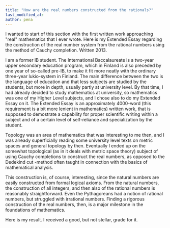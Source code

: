 ```yaml
---
title: "How are the real numbers constructed from the rationals?"
last_modified_at:
author: pena
---
```


I wanted to start of this section with the first written work approaching "real" mathematics that I ever wrote. Here is my Extended Essay regarding the construction of the real number system from the rational numbers using the method of Cauchy completion. Written 2013.


I am a former IB student. The International Baccalaureate is a two-year upper secondary education program, which in Finland is also preceded by one year of so-called pre-IB, to make it fit more neatly with the ordinary three-year lukio-system in Finland. The main difference between the two is the language of education and that less subjects are studied by the students, but more in depth, usually partly at university level. By that time, I had already decided to study mathematics at university, so mathematics was one of my Higher Level subjects, and I chose also to do my Extended Essay on it. The Extended Essay is an approximately 4000-word (this requirement is a bit more lenient in mathematics) written work, that is supposed to demostrate a capability for proper scientific writing within a subject and of a certain level of self-reliance and specialization by the student.


Topology was an area of mathematics that was interesting to me then, and I was already superficially reading some university level texts on metric spaces and general topology by then. Eventually I ended up on the somewhat topological (as in it deals with metric space theory) subject of using Cauchy completions to construct the real numbers, as opposed to the Dedekind cut -method often taught in connection with the basics of mathematical analysis.


This construction is, of course, interesting, since the natural numbers are easily constructed from formal logical axioms. From the natural numbers, the construction of all integers, and then also of the rational numbers is reasonably straightforward. Even the Pythagoreans had a notion of rational numbers, but struggled with irrational numbers. Finding a rigorous construction of the real numbers, then, is a major milestone in the foundations of mathematics.


Here is my result. I received a good, but not stellar, grade for it.


<div id="extendedessay"></div>

<script src="https://cdnjs.cloudflare.com/ajax/libs/pdfobject/2.1.1/pdfobject.min.js"></script>
<script>  PDFObject.embed("https://gingerdeer.github.io/images/EE.pdf", "#extendedessay");  </script>

